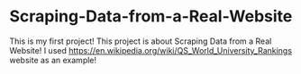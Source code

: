# Scraping-Data-from-a-Real-Website
This is my first project! This project is about Scraping Data from a Real Website! I used https://en.wikipedia.org/wiki/QS_World_University_Rankings website as an example!

